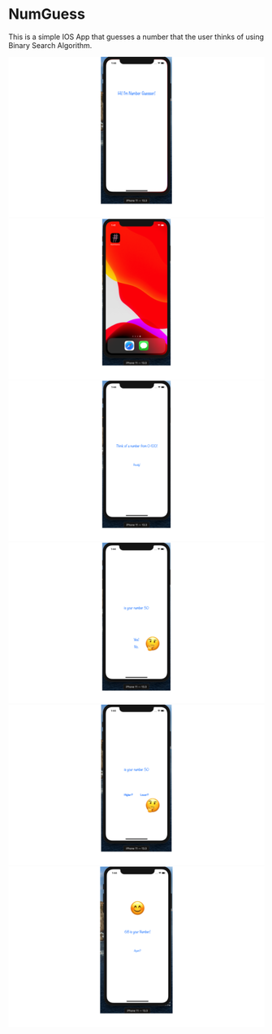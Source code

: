 # NumGuess
This is a simple IOS App that guesses a number that the user thinks of using Binary Search Algorithm.

![](numGuessImages/ImNumGuess.png)
![](numGuessImages/AppLogo.png)
![](numGuessImages/readyView.png)
![](numGuessImages/isItX.png)
![](numGuessImages/HorL.png)
![](numGuessImages/foundIt.png)
